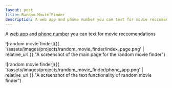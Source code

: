 ```yaml
---
layout: post
title: Random Movie Finder
description: A web app and phone number you can text for movie reccomendations
---
```


A [web app](https://joshea.dev/randommovie/) and [phone number](tel:18145644614) you can text for movie reccomendations

![random movie finder]({{ '/assets/images/projects/random_movie_finder/index_page.png' | relative_url }} "A screenshot of the main page for the random movie finder")

![random movie finder]({{ '/assets/images/projects/random_movie_finder/phone_app.png' | relative_url }} "A screenshot of the text functionality of random movie finder")
